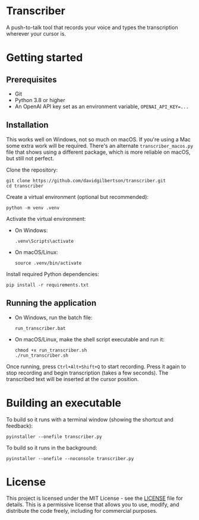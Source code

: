 # Transcriber

A push-to-talk tool that records your voice and types the transcription wherever your cursor is. 

# Getting started

## Prerequisites

- Git
- Python 3.8 or higher
- An OpenAI API key set as an environment variable, `OPENAI_API_KEY=...`

## Installation

This works well on Windows, not so much on macOS. If you're using a Mac some extra work will be required. There's an alternate `transcriber_macos.py` file that shows using a different package, which is more reliable on macOS, but still not perfect.


Clone the repository:
```
git clone https://github.com/davidgilbertson/transcriber.git
cd transcriber
```

Create a virtual environment (optional but recommended):
```
python -m venv .venv
```

Activate the virtual environment:
- On Windows:
  ```
  .venv\Scripts\activate
  ```
- On macOS/Linux:
  ```
  source .venv/bin/activate
  ```

Install required Python dependencies:
```
pip install -r requirements.txt
```

## Running the application

 - On Windows, run the batch file:
   ```
   run_transcriber.bat
   ```
 - On macOS/Linux, make the shell script executable and run it:
   ```
   chmod +x run_transcriber.sh
   ./run_transcriber.sh
   ```

Once running, press `Ctrl+Alt+Shift+Q` to start recording. Press it again to stop recording and begin transcription (takes a few seconds). The transcribed text will be inserted at the cursor position.

# Building an executable

To build so it runs with a terminal window (showing the shortcut and feedback):
```
pyinstaller --onefile transcriber.py
```

To build so it runs in the background:
```
pyinstaller --onefile --noconsole transcriber.py
```

# License

This project is licensed under the MIT License - see the [LICENSE](LICENSE) file for details. This is a permissive license that allows you to use, modify, and distribute the code freely, including for commercial purposes.
